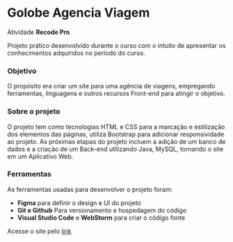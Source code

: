 # Golobe Agencia Viagem

Atividade **Recode Pro**

Projeto prático desenvolvido durante o curso com o intuito de apresentar os conhecimentos adquiridos no período do curso.

### Objetivo
O propósito era criar um site para uma agência de viagens, empregando ferramentas, linguagens e outros recursos Front-end para atingir o objetivo.

### Sobre o projeto
O projeto tem como tecnologias HTML e CSS para a marcação e estilização dos elementos das páginas, utiliza Bootstrap para adicionar responsividade ao projeto.
As próximas etapas do projeto incluem a adição de um banco de dados e a criação de um Back-end utilizando Java, MySQL, tornando o site em um Aplicativo Web.

### Ferramentas
As ferramentas usadas para desenvolver o projeto foram:
- **Figma** para definir o design e UI do projeto
- **Git e Github** Para versionamento e hospedagem do código
- **Visual Studio Code** e **WebStorm** para criar o código fonte

Acesse o site pelo [link](https://davidwilliamx.github.io/projeto-agencia-viagem/)
